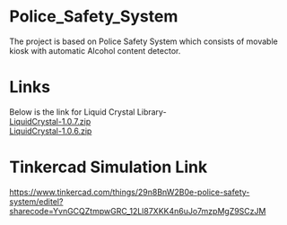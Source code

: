 # Police_Safety_System
The project is based on Police Safety System which consists of movable kiosk with automatic Alcohol content detector.
# Links
Below is the link for Liquid Crystal Library-<br/>
[LiquidCrystal-1.0.7.zip](https://github.com/NikithYD/Police_Safety_System/files/5034557/LiquidCrystal-1.0.7.zip) <br/>
[LiquidCrystal-1.0.6.zip](https://github.com/NikithYD/Police_Safety_System/files/5034659/LiquidCrystal-1.0.6.zip)
# Tinkercad Simulation Link
https://www.tinkercad.com/things/29n8BnW2B0e-police-safety-system/editel?sharecode=YvnGCQZtmpwGRC_12Ll87XKK4n6uJo7mzpMgZ9SCzJM


